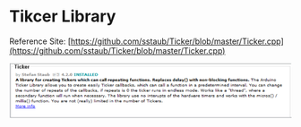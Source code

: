 # Tikcer Library

Reference Site: [https://github.com/sstaub/Ticker/blob/master/Ticker.cpp](https://github.com/sstaub/Ticker/blob/master/Ticker.cpp)

![Arduino IDE Library](./assets/library.png)